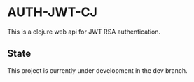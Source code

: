 # AUTH-JWT-CJ

This is a clojure web api for JWT RSA authentication.

## State

This project is currently under development in the dev branch.
